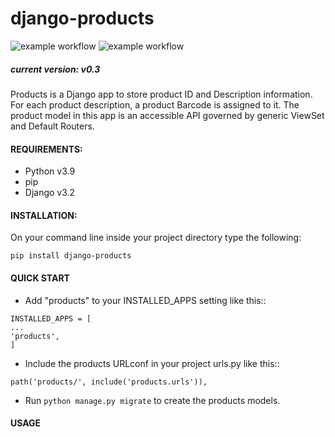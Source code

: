 # django-products

![example workflow](https://github.com/juansantosgomez/django-products/actions/workflows/python-publish.yml/badge.svg)
![example workflow](https://github.com/juansantosgomez/django-products/actions/workflows/test-python-publish.yml/badge.svg)

##### current version: v0.3

Products is a Django app to store product ID and Description information. For each product description, a product Barcode is assigned to it. The product model in this app is an accessible API governed by generic ViewSet and Default Routers.

#### REQUIREMENTS:

- Python v3.9
- pip
- Django v3.2

#### INSTALLATION:

On your command line inside your project directory type the following:

```
pip install django-products
```

#### QUICK START

- Add "products" to your INSTALLED_APPS setting like this::

```
INSTALLED_APPS = [
...
'products',
]
```

- Include the products URLconf in your project urls.py like this::

```
path('products/', include('products.urls')),
```

- Run `python manage.py migrate` to create the products models.

#### USAGE
